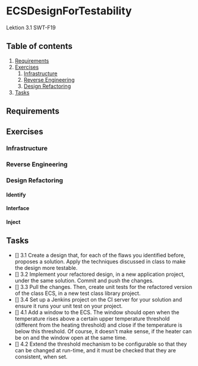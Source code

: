 # ECSDesignForTestability
Lektion 3.1 SWT-F19


## Table of contents

1. [Requirements](#req)
2. [Exercises](#ex)
    1. [Infrastructure](#infra)
    2. [Reverse Engineering](#reverse)
    3. [Design Refactoring](#design)
3. [Tasks](#task)


## Requirements <a name="req"></a>

## Exercises <a name="ex"></a>

### Infrastructure <a name="infra"></a>

### Reverse Engineering <a name="reverse"></a>

### Design Refactoring <a name="design"></a>

#### Identify
#### Interface
#### Inject

## Tasks

- [] 3.1 Create a design that, for each of the flaws you identified before, proposes a solution. Apply the techniques discussed in class to make the design more testable.
- [] 3.2 Implement your refactored design, in a new application project, under the same solution. Commit and push the changes.
- [] 3.3 Pull the changes. Then, create unit tests for the refactored version of the class ECS, in a new test class library project.
- [] 3.4 Set up a Jenkins project on the CI server for your solution and ensure it runs your unit test on your
project.
- [] 4.1 Add a window to the ECS. The window should open when the temperature rises
above a certain upper temperature threshold (different from the heating threshold) and close if
the temperature is below this threshold. Of course, it doesn't make sense, if the heater can be on
and the window open at the same time. 
- [] 4.2 Extend the threshold mechanism to be configurable so that they can be changed at
run-time, and it must be checked that they are consistent, when set.